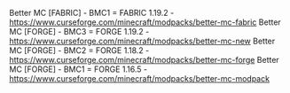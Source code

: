 Better MC [FABRIC] - BMC1 = FABRIC 1.19.2 - https://www.curseforge.com/minecraft/modpacks/better-mc-fabric
Better MC [FORGE] - BMC3 = FORGE 1.19.2 - https://www.curseforge.com/minecraft/modpacks/better-mc-new
Better MC [FORGE] - BMC2 = FORGE 1.18.2 - https://www.curseforge.com/minecraft/modpacks/better-mc-forge
Better MC [FORGE] - BMC1 = FORGE 1.16.5 - https://www.curseforge.com/minecraft/modpacks/better-mc-modpack
